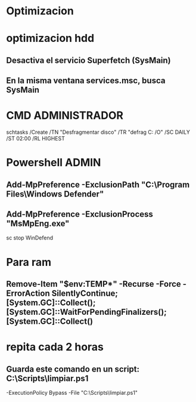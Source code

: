 # Optimizacion
# optimizacion hdd 
Desactiva el servicio Superfetch (SysMain)
---
En la misma ventana services.msc, busca SysMain
---
# CMD ADMINISTRADOR 
schtasks /Create /TN "Desfragmentar disco" /TR "defrag C: /O" /SC DAILY /ST 02:00 /RL HIGHEST
# Powershell ADMIN
Add-MpPreference -ExclusionPath "C:\Program Files\Windows Defender"
---
Add-MpPreference -ExclusionProcess "MsMpEng.exe"
---
sc stop WinDefend
# Para ram 
Remove-Item "$env:TEMP\*" -Recurse -Force -ErrorAction SilentlyContinue; [System.GC]::Collect(); [System.GC]::WaitForPendingFinalizers(); [System.GC]::Collect()
---
# repita cada 2 horas
Guarda este comando en un script: C:\Scripts\limpiar.ps1 
---
-ExecutionPolicy Bypass -File "C:\Scripts\limpiar.ps1"
